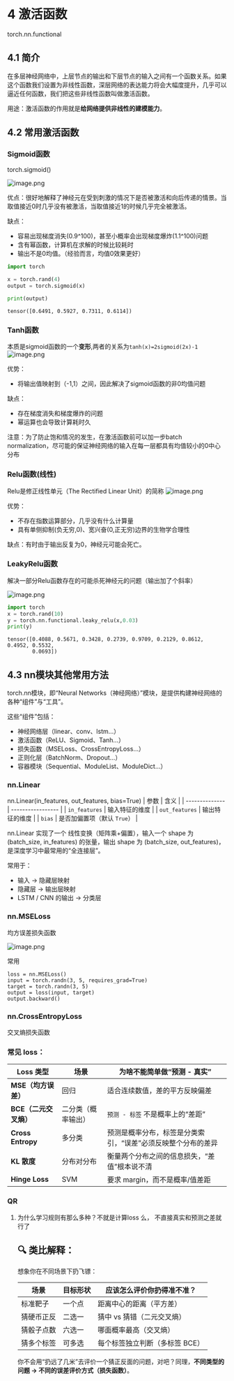 # 4 激活函数
torch.nn.functional
## 4.1 简介
在多层神经网络中，上层节点的输出和下层节点的输入之间有一个函数关系。如果这个函数我们设置为非线性函数，深层网络的表达能力将会大幅度提升，几乎可以逼近任何函数，我们把这些非线性函数叫做激活函数。

用途：激活函数的作用就是**给网络提供非线性的建模能力**。

## 4.2 常用激活函数

### Sigmoid函数
torch.sigmoid()


![image.png](markdown-img/4激活函数.assets/6c4df72f-cec4-40b6-9dab-df6f1f22eadd.png)

优点：很好地解释了神经元在受到刺激的情况下是否被激活和向后传递的情景。当取值接近0时几乎没有被激活，当取值接近1的时候几乎完全被激活。

缺点：
+ 容易出现梯度消失(0.9^100)，甚至小概率会出现梯度爆炸(1.1^100)问题
+ 含有幂函数，计算机在求解的时候比较耗时
+ 输出不是0均值。（经验而言，均值0效果更好）


```python
import torch

x = torch.rand(4)
output = torch.sigmoid(x)

print(output)
```

    tensor([0.6491, 0.5927, 0.7311, 0.6114])
    

### Tanh函数
本质是sigmoid函数的一个**变形**,两者的关系为`tanh(x)=2sigmoid(2x)-1`
![image.png](markdown-img/4激活函数.assets/057e6004-1052-4e20-9625-5d527559d8e4.png)

优势：
+ 将输出值映射到（-1,1）之间，因此解决了sigmoid函数的非0均值问题

缺点：
+ 存在梯度消失和梯度爆炸的问题
+ 幂运算也会导致计算耗时久

注意：为了防止饱和情况的发生，在激活函数前可以加一步batch normalization，尽可能的保证神经网络的输入在每一层都具有均值较小的0中心分布

### Relu函数(线性)
Relu是修正线性单元（The Rectified Linear Unit）的简称
![image.png](markdown-img/4激活函数.assets/fe762381-0eaf-42d5-836d-c40f0b59ceb5.png)

优势：
+ 不存在指数运算部分，几乎没有什么计算量
+ 具有单侧抑制(负无穷,0)、宽兴奋(0,正无穷)边界的生物学合理性

缺点：有时由于输出反复为0，神经元可能会死亡。

### LeakyRelu函数

解决一部分Relu函数存在的可能杀死神经元的问题（输出加了个斜率）

![image.png](markdown-img/4激活函数.assets/1ce235d0-3ec7-415d-80a5-c6c61e957267.png)


```python
import torch
x = torch.rand(10)
y = torch.nn.functional.leaky_relu(x,0.03)
print(y)
```

    tensor([0.4088, 0.5671, 0.3428, 0.2739, 0.9709, 0.2129, 0.8612, 0.4952, 0.5532,
            0.0693])
    
## 4.3 nn模块其他常用方法
torch.nn模块，即“Neural Networks（神经网络）”模块，是提供构建神经网络的各种“组件”与“工具”。

这些“组件”包括：
+ 神经网络层（linear、conv、lstm…）
+ 激活函数（ReLU、Sigmoid、Tanh…）
+ 损失函数（MSELoss、CrossEntropyLoss…）
+ 正则化层（BatchNorm、Dropout…）
+ 容器模块（Sequential、ModuleList、ModuleDict…）

### nn.Linear
nn.Linear(in_features, out_features, bias=True)
| 参数             | 含义                |
| -------------- | ----------------- |
| `in_features`  | 输入特征的维度           |
| `out_features` | 输出特征的维度           |
| `bias`         | 是否加偏置项（默认 `True`） |

nn.Linear 实现了一个 线性变换（矩阵乘+偏置），输入一个 shape 为 (batch_size, in_features) 的张量，输出 shape 为 (batch_size, out_features)，是深度学习中最常用的“全连接层”。

常用于：
+ 输入 → 隐藏层映射
+ 隐藏层 → 输出层映射
+ LSTM / CNN 的输出 → 分类层

### nn.MSELoss
均方误差损失函数

![image.png](markdown-img/4激活函数.assets/MSELoss.png)


常用
```
loss = nn.MSELoss()
input = torch.randn(3, 5, requires_grad=True)
target = torch.randn(3, 5)
output = loss(input, target)
output.backward()
```

### nn.CrossEntropyLoss
交叉熵损失函数

### 常见 loss：

| Loss 类型             | 场景               | 为啥不能简单做“预测 - 真实”                                  |
| --------------------- | ------------------ | ------------------------------------------------------------ |
| **MSE（均方误差）**   | 回归               | 适合连续数值，差的平方反映偏差                               |
| **BCE（二元交叉熵）** | 二分类（概率输出） | `预测 - 标签` 不是概率上的“差距”                             |
| **Cross Entropy**     | 多分类             | 预测是概率分布，标签是分类索引，“误差”必须反映整个分布的差异 |
| **KL 散度**           | 分布对分布         | 衡量两个分布之间的信息损失，“差值”根本说不清                 |
| **Hinge Loss**        | SVM                | 要求 margin，而不是概率/值差距                               |

### QR
1. 为什么学习规则有那么多种？不就是计算loss 么， 不直接真实和预测之差就行了
    ## 🔍 类比解释：

    想象你在不同场景下扔飞镖：
    
    | 场景       | 目标形状 | 应该怎么评价你扔得准不准？     |
    | ---------- | -------- | ------------------------------ |
    | 标准靶子   | 一个点   | 距离中心的距离（平方差）       |
    | 猜硬币正反 | 二选一   | 猜中 vs 猜错（二元交叉熵）     |
    | 猜骰子点数 | 六选一   | 哪面概率最高（交叉熵）         |
    | 猜多个标签 | 可多选   | 每个标签独立判断（多标签 BCE） |
    
    你不会用“扔远了几米”去评价一个猜正反面的问题，对吧？同理，**不同类型的问题 → 不同的误差评价方式（损失函数）**。
